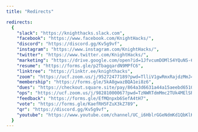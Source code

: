 ```yaml
---
title: "Redirects"

redirects:
  {
    "slack": "https://knighthacks.slack.com",
    "facebook": "https://www.facebook.com/KnightHacks/",
    "discord": "https://discord.gg/Kv5g9vf",
    "instagram": "https://www.instagram.com/KnightHacks/",
    "twitter": "https://www.twitter.com/KnightHacks/",
    "marketing": "https://drive.google.com/open?id=1JfvcumDOMlS4YQuNS-6NvCh2cn52JrA2",
    "resume": "https://forms.gle/p2TbagqardN9MPfC6",
    "linktree": "https://linktr.ee/knighthacks",
    "zoom": "https://ucf.zoom.us/j/95272477189?pwd=TlliV1gwRmxRajdzMmJ4N1ZhRmp4Zz09",
    "membership": "https://forms.gle/5kA8gwazBQA1ei8z6",
    "dues": "https://checkout.square.site/pay/864a3d6631a44a15aeebd65104a6f9e1",
    "ops": "https://ucf.zoom.us/j/98281000067?pwd=TzNWRTdmMmc2TUk4MElSREhLRGp1UT09",
    "feedback": "https://forms.gle/EfMQnpxb6SefA4tH7",
    "vote": "https://forms.gle/KaefRH5FZuX3kZ789",
    "qr": "https://discord.gg/Kv5g9vf",
	"youtube": "https://www.youtube.com/channel/UC_i6HblrGGeNdmKd1QbKlKg",
  }
---
```

